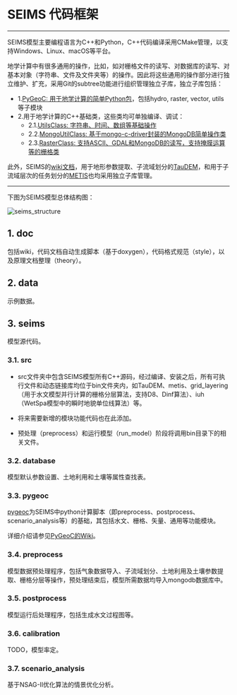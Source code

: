 # SEIMS 代码框架
----------------------

SEIMS模型主要编程语言为C++和Python，C++代码编译采用CMake管理，以支持Windows、Linux、macOS等平台。

地学计算中有很多通用的操作，比如，如对栅格文件的读写、对数据库的读写、对基本对象（字符串、文件及文件夹等）的操作。因此将这些通用的操作部分进行独立维护、扩充，采用Git的subtree功能进行组织管理独立子库，独立子库包括：
+ 1.[PyGeoC: 用于地学计算的简单Python包](https://github.com/lreis2415/PyGeoC)，包括hydro, raster, vector, utils等子模块
+ 2.用于地学计算的C++基础类，这些类均可单独编译、调试：
	+ 2.1.[UtilsClass: 字符串、时间、数组等基础操作](https://github.com/lreis2415/UtilsClass)
	+ 2.2.[MongoUtilClass: 基于mongo-c-driver封装的MongoDB简单操作类](https://github.com/lreis2415/MongoUtilClass)
	+ 2.3.[RasterClass: 支持ASCII、GDAL和MongoDB的读写，支持掩膜运算等的栅格类](https://github.com/lreis2415/RasterClass)

此外，SEIMS的[wiki文档](https://github.com/lreis2415/SEIMS2017/wiki)，用于地形参数提取、子流域划分的[TauDEM](https://github.com/lreis2415/TauDEM)，和用于子流域层次的任务划分的[METIS](https://github.com/lreis2415/metis)也均采用独立子库管理。

-----------------------------

下图为SEIMS模型总体结构图：

![seims_structure](http://i.imgur.com/uYNK0po.jpg)


## 1. doc

包括wiki，代码文档自动生成脚本（基于doxygen），代码格式规范（style），以及原理文档整理（theory）。

## 2. data

示例数据。

## 3. seims

模型源代码。

### 3.1. src

+ src文件夹中包含SEIMS模型所有C++源码，经过编译、安装之后，所有可执行文件和动态链接库均位于bin文件夹内，如TauDEM、metis、grid_layering（用于水文模型并行计算的栅格分层算法，支持D8、Dinf算法）、iuh（WetSpa模型中的瞬时地貌单位线算法）等。

+ 将来需要新增的模块功能代码也在此添加。

+ 预处理（preprocess）和运行模型（run_model）阶段将调用bin目录下的相关文件。

### 3.2. database

模型默认参数设置、土地利用和土壤等属性查找表。

### 3.3. pygeoc

[pygeoc](https://github.com/lreis2415/PyGeoC)为SEIMS中python计算脚本（即preprocess、postprocess、scenario_analysis等）的基础，其包括水文、栅格、矢量、通用等功能模块。

详细介绍请参见[PyGeoC的Wiki](https://github.com/lreis2415/PyGeoC/wiki)。

### 3.4. preprocess

模型数据预处理程序，包括气象数据导入、子流域划分、土地利用及土壤参数提取、栅格分层等操作，预处理结束后，模型所需数据均导入mongodb数据库中。

### 3.5. postprocess

模型运行后处理程序，包括生成水文过程图等。

### 3.6. calibration

TODO，模型率定。

### 3.7. scenario_analysis

基于NSAG-II优化算法的情景优化分析。



